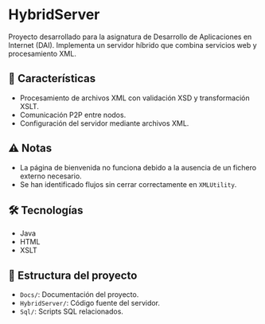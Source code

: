# HybridServer

Proyecto desarrollado para la asignatura de Desarrollo de Aplicaciones en Internet (DAI). Implementa un servidor híbrido que combina servicios web y procesamiento XML.

## 📌 Características

- Procesamiento de archivos XML con validación XSD y transformación XSLT.
- Comunicación P2P entre nodos.
- Configuración del servidor mediante archivos XML.

## ⚠️ Notas

- La página de bienvenida no funciona debido a la ausencia de un fichero externo necesario.
- Se han identificado flujos sin cerrar correctamente en `XMLUtility`.

## 🛠️ Tecnologías

- Java
- HTML
- XSLT

## 📁 Estructura del proyecto

- `Docs/`: Documentación del proyecto.
- `HybridServer/`: Código fuente del servidor.
- `Sql/`: Scripts SQL relacionados.

